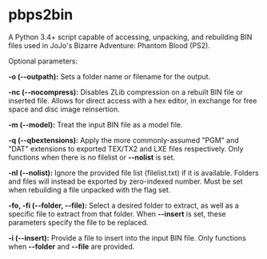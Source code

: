 # pbps2bin
A Python 3.4+ script capable of accessing, unpacking, and rebuilding BIN files used in JoJo's Bizarre Adventure: Phantom Blood (PS2).

Optional parameters:

**-o (--outpath):** Sets a folder name or filename for the output.

**-nc (--nocompress):** Disables ZLib compression on a rebuilt BIN file or inserted file. Allows for direct access with a hex editor, in exchange for free space and disc image reinsertion.

**-m (--model):** Treat the input BIN file as a model file.

**-q (--qbextensions):** Apply the more commonly-assumed "PGM" and "DAT" extensions to exported TEX/TX2 and LXE files respectively. Only functions when there is no filelist or **--nolist** is set.

**-nl (--nolist):** Ignore the provided file list (filelist.txt) if it is available. Folders and files will instead be exported by zero-indexed number. Must be set when rebuilding a file unpacked with the flag set.

**-fo, -fi (--folder, --file):** Select a desired folder to extract, as well as a specific file to extract from that folder. When **--insert** is set, these parameters specify the file to be replaced.

**-i (--insert):** Provide a file to insert into the input BIN file. Only functions when **--folder** and **--file** are provided.

